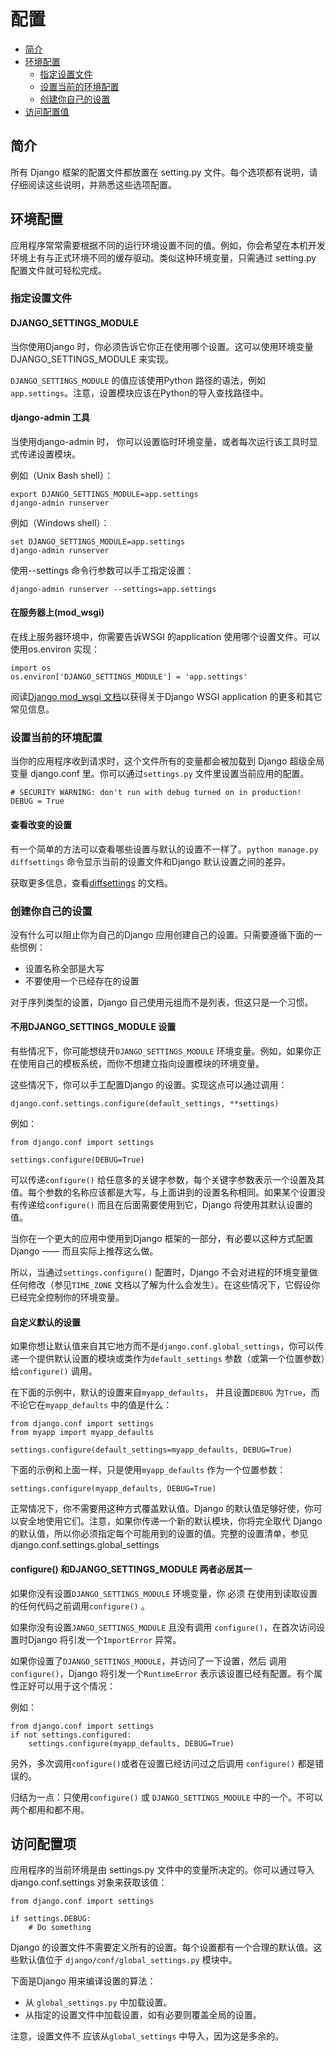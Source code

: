 # 配置

- [简介](#introduction)
- [环境配置](#environment-configuration)
    - [指定设置文件](#determining-the-current-settings)
    - [设置当前的环境配置](#determining-the-current-environment)
    - [创建你自己的设置](#create-your-configuration)
- [访问配置值](#accessing-configuration-values)

<a name="introduction"></a>
## 简介

所有 Django 框架的配置文件都放置在 setting.py 文件。每个选项都有说明，请仔细阅读这些说明，并熟悉这些选项配置。

<a name="environment-configuration"></a>
## 环境配置

应用程序常常需要根据不同的运行环境设置不同的值。例如，你会希望在本机开发环境上有与正式环境不同的缓存驱动。类似这种环境变量，只需通过 setting.py 配置文件就可轻松完成。

<a name="determining-the-current-settings"></a>
### 指定设置文件

#### DJANGO_SETTINGS_MODULE

当你使用Django 时，你必须告诉它你正在使用哪个设置。这可以使用环境变量DJANGO_SETTINGS_MODULE 来实现。

`DJANGO_SETTINGS_MODULE` 的值应该使用Python 路径的语法，例如`app.settings`。注意，设置模块应该在Python的导入查找路径中。

#### django-admin 工具

当使用django-admin 时， 你可以设置临时环境变量，或者每次运行该工具时显式传递设置模块。

例如（Unix Bash shell）：

    export DJANGO_SETTINGS_MODULE=app.settings
    django-admin runserver

例如（Windows shell）：

    set DJANGO_SETTINGS_MODULE=app.settings
    django-admin runserver

使用--settings 命令行参数可以手工指定设置：

    django-admin runserver --settings=app.settings

#### 在服务器上(mod_wsgi)

在线上服务器环境中，你需要告诉WSGI 的application 使用哪个设置文件。可以使用os.environ 实现：

    import os
    os.environ['DJANGO_SETTINGS_MODULE'] = 'app.settings'

阅读[Django mod_wsgi 文档](http://python.usyiyi.cn/documents/django_182/howto/deployment/wsgi/modwsgi.html)以获得关于Django WSGI application 的更多和其它常见信息。

<a name="determining-the-current-environment"></a>
### 设置当前的环境配置

当你的应用程序收到请求时，这个文件所有的变量都会被加载到 Django 超级全局变量 django.conf 里。你可以通过`settings.py` 文件里设置当前应用的配置。

    # SECURITY WARNING: don't run with debug turned on in production!
    DEBUG = True

#### 查看改变的设置

有一个简单的方法可以查看哪些设置与默认的设置不一样了。`python manage.py diffsettings` 命令显示当前的设置文件和Django 默认设置之间的差异。

获取更多信息，查看[diffsettings](http://python.usyiyi.cn/documents/django_182/ref/django-admin.html#django-admin-diffsettings) 的文档。

<a name="create-your-configuration"></a>
### 创建你自己的设置

没有什么可以阻止你为自己的Django 应用创建自己的设置。只需要遵循下面的一些惯例：

- 设置名称全部是大写
- 不要使用一个已经存在的设置

对于序列类型的设置，Django 自己使用元组而不是列表，但这只是一个习惯。

#### 不用DJANGO_SETTINGS_MODULE 设置

有些情况下，你可能想绕开`DJANGO_SETTINGS_MODULE` 环境变量。例如，如果你正在使用自己的模板系统，而你不想建立指向设置模块的环境变量。

这些情况下，你可以手工配置Django 的设置。实现这点可以通过调用：

    django.conf.settings.configure(default_settings, **settings)

例如：

    from django.conf import settings

    settings.configure(DEBUG=True)

可以传递`configure()` 给任意多的关键字参数，每个关键字参数表示一个设置及其值。每个参数的名称应该都是大写，与上面讲到的设置名称相同。如果某个设置没有传递给`configure()` 而且在后面需要使用到它，Django 将使用其默认设置的值。

当你在一个更大的应用中使用到Django 框架的一部分，有必要以这种方式配置Django —— 而且实际上推荐这么做。

所以，当通过`settings.configure()` 配置时，Django 不会对进程的环境变量做任何修改（参见`TIME_ZONE` 文档以了解为什么会发生）。在这些情况下，它假设你已经完全控制你的环境变量。

#### 自定义默认的设置

如果你想让默认值来自其它地方而不是`django.conf.global_settings`，你可以传递一个提供默认设置的模块或类作为`default_settings` 参数（或第一个位置参数）给`configure()` 调用。

在下面的示例中，默认的设置来自`myapp_defaults`， 并且设置`DEBUG` 为`True`，而不论它在`myapp_defaults` 中的值是什么：

    from django.conf import settings
    from myapp import myapp_defaults

    settings.configure(default_settings=myapp_defaults, DEBUG=True)

下面的示例和上面一样，只是使用`myapp_defaults` 作为一个位置参数：

    settings.configure(myapp_defaults, DEBUG=True)

正常情况下，你不需要用这种方式覆盖默认值。Django 的默认值足够好使，你可以安全地使用它们。注意，如果你传递一个新的默认模块，你将完全取代 Django 的默认值，所以你必须指定每个可能用到的设置的值。完整的设置清单，参见django.conf.settings.global_settings

#### configure() 和DJANGO_SETTINGS_MODULE 两者必居其一

如果你没有设置`DJANGO_SETTINGS_MODULE` 环境变量，你 必须 在使用到读取设置的任何代码之前调用`configure()` 。

如果你没有设置`JANGO_SETTINGS_MODULE` 且没有调用 `configure()`，在首次访问设置时Django 将引发一个`ImportError` 异常。

如果你设置了`DJANGO_SETTINGS_MODULE`，并访问了一下设置，然后 调用`configure()`，Django 将引发一个`RuntimeError` 表示该设置已经有配置。有个属性正好可以用于这个情况：

例如：

    from django.conf import settings
    if not settings.configured:
        settings.configure(myapp_defaults, DEBUG=True)

另外，多次调用`configure()`或者在设置已经访问过之后调用 `configure()` 都是错误的。

归结为一点：只使用`configure()` 或 `DJANGO_SETTINGS_MODULE` 中的一个。不可以两个都用和都不用。

<a name="accessing-configuration-values"></a>
## 访问配置项

应用程序的当前环境是由 settings.py 文件中的变量所决定的。你可以通过导入django.conf.settings 对象来获取该值：

    from django.conf import settings

    if settings.DEBUG:
        # Do something

Django 的设置文件不需要定义所有的设置。每个设置都有一个合理的默认值。这些默认值位于 `django/conf/global_settings.py` 模块中。

下面是Django 用来编译设置的算法：

- 从 `global_settings.py` 中加载设置。
- 从指定的设置文件中加载设置，如有必要则覆盖全局的设置。

注意，设置文件不 应该从`global_settings` 中导入，因为这是多余的。

